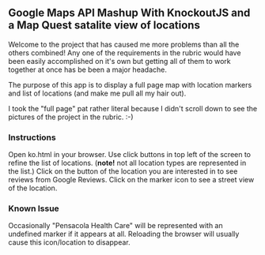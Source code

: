 ## Google Maps API Mashup With KnockoutJS and a Map Quest satalite view of locations

Welcome to the project that has caused me more problems than all the others combined! Any one of the requirements in the rubric would have been easily accomplished on it's own but getting all of them to work together at once has be been a major headache. 

The purpose of this app is to display a full page map with location markers and list of locations (and make me pull all my hair out). 

I took the "full page" pat rather literal because I didn't scroll down to see the pictures of the project in the rubric. :-)

### Instructions

Open ko.html in your browser.
Use click buttons in top left of the screen to refine the list of locations. (**note!** not all location types are represented in the list.)
Click on the button of the location you are interested in to see reviews from Google Reviews. 
Click on the marker icon to see a street view of the location.

### Known Issue

Occasionally "Pensacola Health Care" will be represented with an undefined marker if it appears at all. Reloading the browser will usually cause this icon/location to disappear. 
